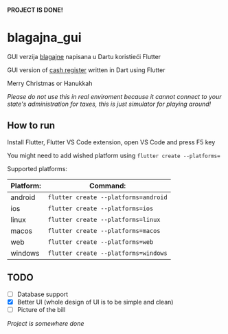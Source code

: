 **PROJECT IS DONE!**

# blagajna_gui

GUI verzija [blagajne](https://github.com/Andrej123456789/blagajna) napisana u Dartu koristieći Flutter

GUI version of [cash register](https://github.com/Andrej123456789/blagajna) written in Dart using Flutter

Merry Christmas or Hanukkah

_Please do not use this in real enviroment because it cannot connect to your state's administration for taxes, this is just simulator for playing around!_

## How to run

Install Flutter, Flutter VS Code extension, open VS Code and press F5 key

You might need to add wished platform using `flutter create --platforms=`

Supported platforms:

| Platform: | Command:                             |
| --------- | ------------------------------------ |
| android   | `flutter create --platforms=android` |
| ios       | `flutter create --platforms=ios`     |
| linux     | `flutter create --platforms=linux`   |
| macos     | `flutter create --platforms=macos`   |
| web       | `flutter create --platforms=web`     |
| windows   | `flutter create --platforms=windows` |

## TODO

- [ ] Database support
- [x] Better UI (whole design of UI is to be simple and clean)
- [ ] Picture of the bill

_Project is somewhere done_
